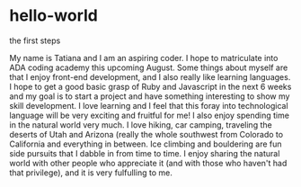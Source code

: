 # hello-world
the first steps

My name is Tatiana and I am an aspiring coder. I hope to matriculate into ADA coding academy this upcoming August. Some things about myself are that I enjoy front-end development, and I also really like learning languages. I hope to get a good basic grasp of Ruby and Javascript in the next 6 weeks and my goal is to start a project and have something interesting to show my skill development. I love learning and I feel that this foray into technological language will be very exciting and fruitful for me! I also enjoy spending time in the natural world very much. I love hiking, car camping, traveling the deserts of Utah and Arizona (really the whole southwest from Colorado to California and everything in between. Ice climbing and bouldering are fun side pursuits that I dabble in from time to time. I enjoy sharing the natural world with other people who appreciate it (and with those who haven't had that privilege), and it is very fulfulling to me. 
